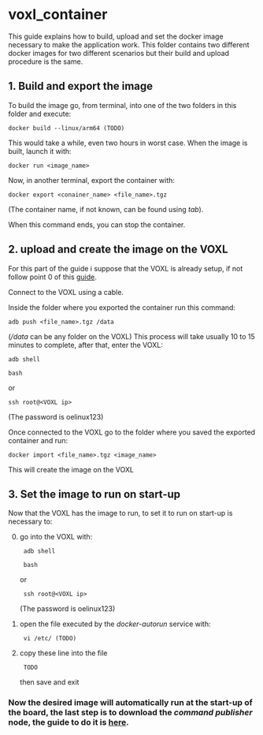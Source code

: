 # voxl_container

This guide explains how to build, upload and set the docker image necessary to make the application work. This folder contains two different docker images for two different scenarios but their build and upload procedure is the same.

[comment]: <> (This folder contains two different docker images, they differ only for the *coordinate publisher* node, in the VICON folder the *coordinate publisher* is programmed to receive the VICON data stream, in the other folder the node expects to receive a UDP message containing the required data. Their build and upload procedure is the same)

## 1. Build and export the image

To build the image go, from terminal, into one of the two folders in this folder and execute:

    docker build --linux/arm64 (TODO)

This would take a while, even two hours in worst case. When the image is built, launch it with:

    docker run <image_name>

Now, in another terminal, export the container with:

    docker export <conainer_name> <file_name>.tgz

(The container name, if not known, can be found using *tab*).

When this command ends, you can stop the container.

## 2. upload and create the image on the VOXL

For this part of the guide i suppose that the VOXL is already setup, if not follow point 0 of this [guide](https://github.com/GiacomoCaciagli/Software_Design_For_UAV_Applications_in_GNSS-DENIED_Environments/blob/main/libapq8086-io/README.md).

Connect to the VOXL using a cable.

Inside the folder where you exported the container run this command:

    adb push <file_name>.tgz /data

(*/data* can be any folder on the VOXL)
This process will take usually 10 to 15 minutes to complete, after that, enter the VOXL:

    adb shell

    bash

or

    ssh root@<VOXL ip>

(The password is oelinux123)

Once connected to the VOXL go to the folder where you saved the exported container and run:

    docker import <file_name>.tgz <image_name>

This will create the image on the VOXL

## 3. Set the image to run on start-up

Now that the VOXL has the image to run, to set it to run on start-up is necessary to:

0. go into the VOXL with:

        adb shell

        bash

    or

        ssh root@<VOXL ip>

    (The password is oelinux123)

1. open the file executed by the *docker-autorun* service with:

        vi /etc/ (TODO)

2. copy these line into the file

        TODO

    then save and exit

### Now the desired image will automatically run at the start-up of the board, the last step is to download the *command publisher* node, the guide to do it is [here]().